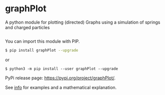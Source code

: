 # graphPlot

A python module for plotting (directed) Graphs using a simulation of springs and charged particles

<img scr="docs/example.png" width="300px" />

You can import this module with PIP.

```bash
$ pip install graphPlot --upgrade
```

or

```
$ python3 -m pip install --user graphPlot --upgrade
```

PyPi release page: https://pypi.org/project/graphPlot/.

See [info](docs/info.html) for examples and a mathematical explanation.
